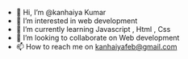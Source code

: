 - 👋 Hi, I’m @kanhaiya Kumar
- 👀 I’m interested in web development 
- 🌱 I’m currently learning Javascript , Html , Css 
- 💞️ I’m looking to collaborate on Web development 
- 📫 How to reach me on kanhaiyafeb@gmail.com

<!---
kanhaiya-k/kanhaiya-k is a ✨ special ✨ repository because its `README.md` (this file) appears on your GitHub profile.
You can click the Preview link to take a look at your changes.
--->
